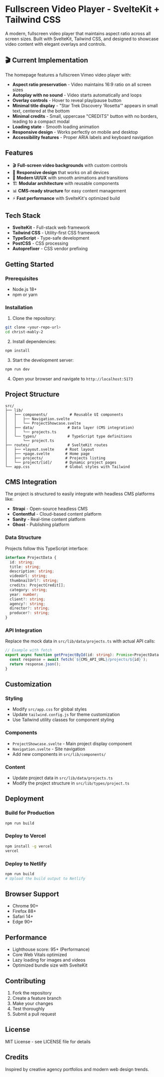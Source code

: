 # Fullscreen Video Player - SvelteKit + Tailwind CSS

A modern, fullscreen video player that maintains aspect ratio across all screen sizes. Built with SvelteKit, Tailwind CSS, and designed to showcase video content with elegant overlays and controls.

## 🎬 **Current Implementation**

The homepage features a fullscreen Vimeo video player with:
- **Aspect ratio preservation** - Video maintains 16:9 ratio on all screen sizes
- **Autoplay with no sound** - Video starts automatically and loops
- **Overlay controls** - Hover to reveal play/pause button
- **Minimal title display** - "Star Trek Discovery 'Rosetta'" appears in small text, centered at the bottom
- **Minimal credits** - Small, uppercase "CREDITS" button with no borders, leading to a compact modal
- **Loading state** - Smooth loading animation
- **Responsive design** - Works perfectly on mobile and desktop
- **Accessibility features** - Proper ARIA labels and keyboard navigation

## Features

- 🎬 **Full-screen video backgrounds** with custom controls
- 📱 **Responsive design** that works on all devices
- 🎨 **Modern UI/UX** with smooth animations and transitions
- 🏗️ **Modular architecture** with reusable components
- 📊 **CMS-ready structure** for easy content management
- ⚡ **Fast performance** with SvelteKit's optimized build

## Tech Stack

- **SvelteKit** - Full-stack web framework
- **Tailwind CSS** - Utility-first CSS framework
- **TypeScript** - Type-safe development
- **PostCSS** - CSS processing
- **Autoprefixer** - CSS vendor prefixing

## Getting Started

### Prerequisites

- Node.js 18+ 
- npm or yarn

### Installation

1. Clone the repository:
```bash
git clone <your-repo-url>
cd christ-mably-2
```

2. Install dependencies:
```bash
npm install
```

3. Start the development server:
```bash
npm run dev
```

4. Open your browser and navigate to `http://localhost:5173`

## Project Structure

```
src/
├── lib/
│   ├── components/          # Reusable UI components
│   │   ├── Navigation.svelte
│   │   └── ProjectShowcase.svelte
│   ├── data/               # Data layer (CMS integration)
│   │   └── projects.ts
│   └── types/              # TypeScript type definitions
│       └── project.ts
├── routes/                 # SvelteKit routes
│   ├── +layout.svelte     # Root layout
│   ├── +page.svelte       # Home page
│   ├── projects/          # Projects listing
│   └── project/[id]/      # Dynamic project pages
└── app.css                # Global styles with Tailwind
```

## CMS Integration

The project is structured to easily integrate with headless CMS platforms like:

- **Strapi** - Open-source headless CMS
- **Contentful** - Cloud-based content platform
- **Sanity** - Real-time content platform
- **Ghost** - Publishing platform

### Data Structure

Projects follow this TypeScript interface:

```typescript
interface ProjectData {
  id: string;
  title: string;
  description: string;
  videoUrl: string;
  thumbnailUrl?: string;
  credits: ProjectCredit[];
  category: string;
  year: number;
  client?: string;
  agency?: string;
  director?: string;
  producer?: string;
}
```

### API Integration

Replace the mock data in `src/lib/data/projects.ts` with actual API calls:

```typescript
// Example with fetch
export async function getProjectById(id: string): Promise<ProjectData | null> {
  const response = await fetch(`${CMS_API_URL}/projects/${id}`);
  return response.json();
}
```

## Customization

### Styling

- Modify `src/app.css` for global styles
- Update `tailwind.config.js` for theme customization
- Use Tailwind utility classes for component styling

### Components

- `ProjectShowcase.svelte` - Main project display component
- `Navigation.svelte` - Site navigation
- Add new components in `src/lib/components/`

### Content

- Update project data in `src/lib/data/projects.ts`
- Modify the project structure in `src/lib/types/project.ts`

## Deployment

### Build for Production

```bash
npm run build
```

### Deploy to Vercel

```bash
npm install -g vercel
vercel
```

### Deploy to Netlify

```bash
npm run build
# Upload the build output to Netlify
```

## Browser Support

- Chrome 90+
- Firefox 88+
- Safari 14+
- Edge 90+

## Performance

- Lighthouse score: 95+ (Performance)
- Core Web Vitals optimized
- Lazy loading for images and videos
- Optimized bundle size with SvelteKit

## Contributing

1. Fork the repository
2. Create a feature branch
3. Make your changes
4. Test thoroughly
5. Submit a pull request

## License

MIT License - see LICENSE file for details

## Credits

Inspired by creative agency portfolios and modern web design trends.